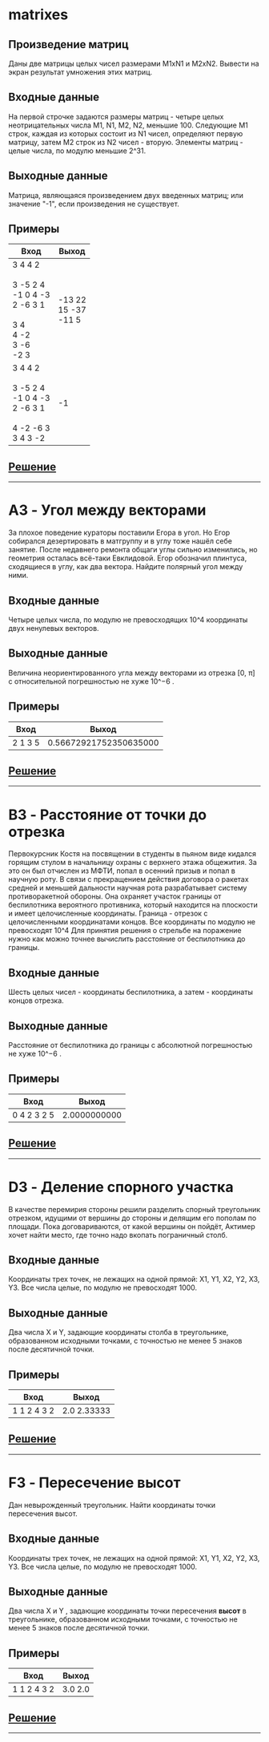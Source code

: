 # matrixes

## Произведение матриц
Даны две матрицы целых чисел размерами M1xN1 и M2xN2. Вывести на экран результат умножения этих матриц.

## Входные данные
На первой строчке задаются размеры матриц - четыре целых неотрицательных числа M1, N1, M2, N2, меньшие 100. Следующие M1 строк, каждая из которых состоит из N1 чисел, определяют первую матрицу, затем M2 строк из N2 чисел - вторую. Элементы матриц - целые числа, по модулю меньшие 2^31.

## Выходные данные
Матрица, являющаяся произведением двух введенных матриц; или значение "-1", если произведения не существует.

## Примеры
Вход|Выход
---|---
3 4 4 2<br><br>3 -5 2 4<br>-1 0 4 -3<br>2 -6 3 1<br><br>3 4<br>4 -2<br>3 -6<br>-2 3|-13 22<br>15 -37<br>-11 5
3 4 4 2<br><br>3 -5 2 4<br>-1 0 4 -3<br>2 -6 3 1<br><br>4 -2 -6  3<br>3  4  3 -2|-1

## [Решение](matrixes.c)

---

# A3 - Угол между векторами

За плохое поведение кураторы поставили Егора в угол. Но Егор собирался дезертировать в матгруппу и в углу тоже нашёл себе занятие. После недавнего ремонта общаги углы сильно изменились, но геометрия осталась всё-таки Евклидовой. Егор обозначил плинтуса, сходящиеся в углу, как два вектора. Найдите полярный угол между ними.

## Входные данные
Четыре целых числа, по модулю не превосходящих 10^4 координаты двух ненулевых векторов.

## Выходные данные
Величина неориентированного угла между векторами из отрезка [0, π] с относительной погрешностью не хуже 10^−6 .

## Примеры
Вход|Выход
---|---
2 1 3 5|0.56672921752350635000

## [Решение](A3.c)

---

# B3 - Расстояние от точки до отрезка

Первокурсник Костя на посвящении в студенты в пьяном виде кидался горящим стулом в начальницу охраны с верхнего этажа общежития. За это он был отчислен из МФТИ, попал в осенний призыв и попал в научную роту. В связи с прекращением действия договора о ракетах средней и меньшей дальности научная рота разрабатывает систему противоракетной обороны. Она охраняет участок границы от беспилотника вероятного противника, который находится на плоскости и имеет целочисленные координаты. Граница - отрезок с целочисленными координатами концов. Все координаты по модулю не превосходят 10^4 Для принятия решения о стрельбе на поражение нужно как можно точнее вычислить расстояние от беспилотника до границы.

## Входные данные
Шесть целых чисел - координаты беспилотника, а затем - координаты концов отрезка.

## Выходные данные
Расстояние от беспилотника до границы с абсолютной погрешностью не хуже 10^−6 .

## Примеры
Вход|Выход
---|---
0 4 2 3 2 5|2.0000000000

## [Решение](B3.c)

---

# D3 - Деление спорного участка

В качестве перемирия стороны решили разделить спорный треугольник отрезком, идущими от вершины до стороны и делящим его пополам по площади. Пока договариваются, от какой вершины он пойдёт, Актимер хочет найти место, где точно надо вкопать пограничный столб.

## Входные данные
Координаты трех точек, не лежащих на одной прямой: X1, Y1, X2, Y2, X3, Y3. Все числа целые, по модулю не превосходят 1000.

## Выходные данные
Два числа X и Y, задающие координаты столба в треугольнике, образованном исходными точками, с точностью не менее 5 знаков после десятичной точки.

## Примеры
Вход|Выход
---|---
1 1 2 4 3 2|2.0 2.33333

## [Решение](D3.c)

---

# F3 - Пересечение высот

Дан невырожденный треугольник. Найти координаты точки пересечения высот.

## Входные данные
Координаты трех точек, не лежащих на одной прямой: X1, Y1, X2, Y2, X3, Y3. Все числа целые, по модулю не превосходят 1000.

## Выходные данные
Два числа X и Y , задающие координаты точки пересечения **высот** в треугольнике, образованном исходными точками, с точностью не менее 5 знаков после десятичной точки.

## Примеры
Вход|Выход
---|---
1 1 2 4 3 2|3.0 2.0

## [Решение](F3.c)

---